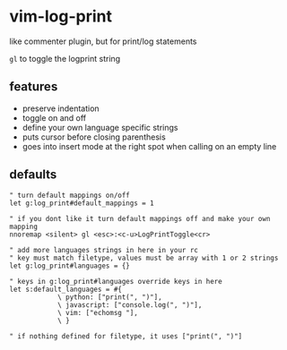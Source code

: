 # vim-log-print

like commenter plugin, but for print/log statements

`gl` to toggle the logprint string

## features

* preserve indentation
* toggle on and off
* define your own language specific strings
* puts cursor before closing parenthesis
* goes into insert mode at the right spot when calling on an empty line

## defaults

```vim
" turn default mappings on/off
let g:log_print#default_mappings = 1

" if you dont like it turn default mappings off and make your own mapping
nnoremap <silent> gl <esc>:<c-u>LogPrintToggle<cr>

" add more languages strings in here in your rc
" key must match filetype, values must be array with 1 or 2 strings
let g:log_print#languages = {}

" keys in g:log_print#languages override keys in here
let s:default_languages = #{
			\ python: ["print(", ")"],
			\ javascript: ["console.log(", ")"],
			\ vim: ["echomsg "],
			\ }

" if nothing defined for filetype, it uses ["print(", ")"]
```
